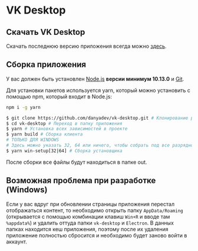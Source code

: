 # VK Desktop

## Скачать VK Desktop

Скачать последнюю версию приложения всегда можно [здесь](https://github.com/danyadev/vk-desktop/releases).

## Сборка приложения

У вас должен быть установлен [Node.js](http://nodejs.org) **версии минимум 10.13.0** и [Git](https://git-scm.com/downloads).

Для установки пакетов используется yarn, который можно установить с помощью npm, который входит в Node.js:
```bash
npm i -g yarn
```

```bash
$ git clone https://github.com/danyadev/vk-desktop.git # Клонирование репозитория
$ cd vk-desktop # Переход в папку приложения
$ yarn # Установка всех зависимостей в проекте
$ yarn build # Сборка клиента
# ТОЛЬКО ДЛЯ WINDOWS
# Здесь можно указать 32, 64 или ничего, чтобы собрать под все разрядности
$ yarn win-setup[32|64] # Сборка установщика
```

После сборки все файлы будут находиться в папке out.

## Возможная проблема при разработке (Windows)

Если у вас вдруг при обновлении страницы приложения перестал отображаться контент, то необходимо
открыть папку `AppData/Roaming` (открывается с помощью комбинации клавиш `Win+R` и вводе там `%appdata%`)
и удалить оттуда папки `vk-desktop` и `Electron`. В данных папках находится кеш приложения, поэтому
после их удаления приложение полностью сбросится и необходимо будет заново войти в аккаунт.
